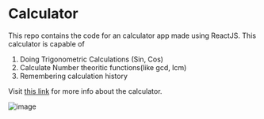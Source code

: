 # Calculator
This repo contains the code for an calculator app made using ReactJS. 
This calculator is capable of 
1. Doing Trigonometric Calculations (Sin, Cos)
2. Calculate Number theoritic functions(like gcd, lcm)
3. Remembering calculation history

Visit [this link](https://kshitizdoon.github.io/calculator/) for more info about the calculator.




![image](https://user-images.githubusercontent.com/80268413/218156871-1cc47703-5b49-4d07-bf5e-3ecde45a3544.png)

